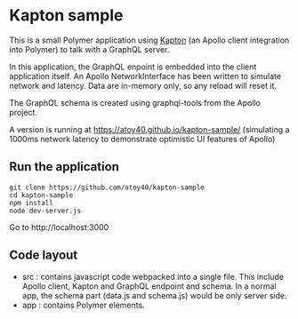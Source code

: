 # Kapton sample

This is a small Polymer application using [Kapton](https://github.com/atoy40/kapton) (an Apollo client integration
into Polymer) to talk with a GraphQL server.

In this application, the GraphQL enpoint is embedded into the client application
itself. An Apollo NetworkInterface has been written to simulate network and
latency. Data are in-memory only, so any reload will reset it.

The GraphQL schema is created using graphql-tools from the Apollo project.

A version is running at https://atoy40.github.io/kapton-sample/ (simulating a
1000ms network latency to demonstrate optimistic UI features of Apollo)

## Run the application

```
git clone https://github.com/atoy40/kapton-sample
cd kapton-sample
npm install
node dev-server.js
```

Go to http://localhost:3000

## Code layout

* src : contains javascript code webpacked into a single file. This include
Apollo client, Kapton and GraphQL endpoint and schema. In a normal app, the
schema part (data.js and schema.js) would be only server side.
* app : contains Polymer elements.
